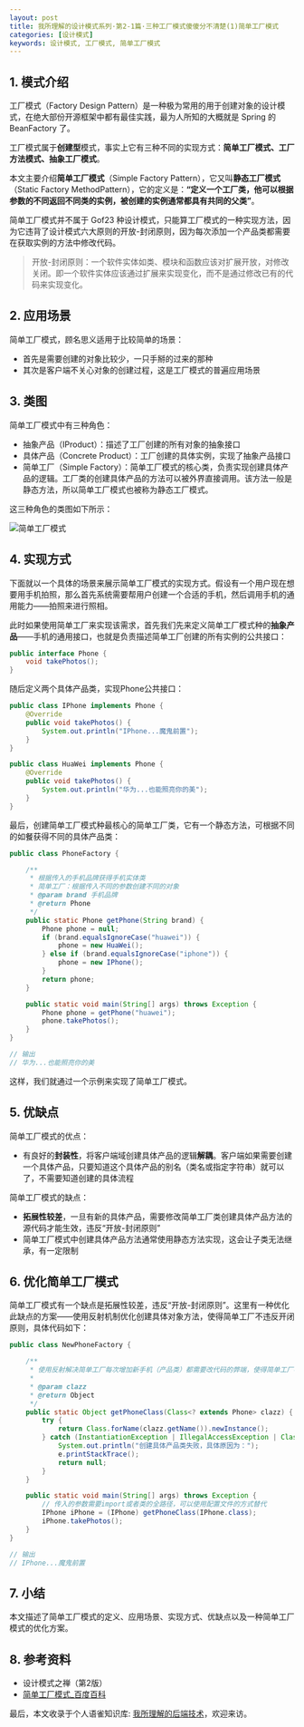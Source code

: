 ```yaml
---
layout: post
title: 我所理解的设计模式系列·第2-1篇·三种工厂模式傻傻分不清楚(1)简单工厂模式
categories: [设计模式]
keywords: 设计模式, 工厂模式, 简单工厂模式
---
```




## 1. 模式介绍

工厂模式（Factory Design Pattern）是一种极为常用的用于创建对象的设计模式，在绝大部份开源框架中都有最佳实践，最为人所知的大概就是 Spring 的 BeanFactory 了。

工厂模式属于**创建型**模式，事实上它有三种不同的实现方式：**简单工厂模式、工厂方法模式、抽象工厂模式**。

本文主要介绍**简单工厂模式**（Simple Factory Pattern），它又叫**静态工厂模式**（Static Factory MethodPattern），它的定义是：**“定义一个工厂类，他可以根据参数的不同返回不同类的实例，被创建的实例通常都具有共同的父类”**。

简单工厂模式并不属于 Gof23 种设计模式，只能算工厂模式的一种实现方法，因为它违背了设计模式六大原则的开放-封闭原则，因为每次添加一个产品类都需要在获取实例的方法中修改代码。

> 开放-封闭原则：一个软件实体如类、模块和函数应该对扩展开放，对修改关闭。即一个软件实体应该通过扩展来实现变化，而不是通过修改已有的代码来实现变化。



## 2. 应用场景

简单工厂模式，顾名思义适用于比较简单的场景：

- 首先是需要创建的对象比较少，一只手掰的过来的那种
- 其次是客户端不关心对象的创建过程，这是工厂模式的普遍应用场景



## 3. 类图

简单工厂模式中有三种角色：

- 抽象产品（IProduct）：描述了工厂创建的所有对象的抽象接口
- 具体产品（Concrete Product）：工厂创建的具体实例，实现了抽象产品接口
- 简单工厂（Simple Factory）：简单工厂模式的核心类，负责实现创建具体产品的逻辑。工厂类的创建具体产品的方法可以被外界直接调用。该方法一般是静态方法，所以简单工厂模式也被称为静态工厂模式。

这三种角色的类图如下所示：

![简单工厂模式](https://cdn.nlark.com/yuque/0/2022/jpeg/2331602/1642687030745-20935de7-73c5-4e75-8077-6c97512940c5.jpeg?x-oss-process=image%2Fwatermark%2Ctype_d3F5LW1pY3JvaGVp%2Csize_27%2Ctext_6K-t6ZuA77ya5oiR5omA55CG6Kej55qE5ZCO56uv5oqA5pyv%2Ccolor_FFFFFF%2Cshadow_50%2Ct_80%2Cg_se%2Cx_10%2Cy_10)

## 4. 实现方式

下面就以一个具体的场景来展示简单工厂模式的实现方式。假设有一个用户现在想要用手机拍照，那么首先系统需要帮用户创建一个合适的手机，然后调用手机的通用能力——拍照来进行照相。

此时如果使用简单工厂来实现该需求，首先我们先来定义简单工厂模式种的**抽象产品**——手机的通用接口，也就是负责描述简单工厂创建的所有实例的公共接口：

````java
public interface Phone {
    void takePhotos();
}
````

随后定义两个具体产品类，实现Phone公共接口：

````java
public class IPhone implements Phone {
    @Override
    public void takePhotos() {
        System.out.println("IPhone...魔鬼前置");
    }
}

public class HuaWei implements Phone {
    @Override
    public void takePhotos() {
        System.out.println("华为...也能照亮你的美");
    }
}
````

最后，创建简单工厂模式种最核心的简单工厂类，它有一个静态方法，可根据不同的如餐获得不同的具体产品类：

````java
public class PhoneFactory {

    /**
     * 根据传入的手机品牌获得手机实体类
     * 简单工厂：根据传入不同的参数创建不同的对象
     * @param brand 手机品牌
     * @return Phone
     */
    public static Phone getPhone(String brand) {
        Phone phone = null;
        if (brand.equalsIgnoreCase("huawei")) {
            phone = new HuaWei();
        } else if (brand.equalsIgnoreCase("iphone")) {
            phone = new IPhone();
        }
        return phone;
    }

    public static void main(String[] args) throws Exception {
        Phone phone = getPhone("huawei");
        phone.takePhotos();
    }
}

// 输出 
// 华为...也能照亮你的美
````

这样，我们就通过一个示例来实现了简单工厂模式。



## 5. 优缺点

简单工厂模式的优点：

- 有良好的**封装性**，将客户端域创建具体产品的逻辑**解耦**。客户端如果需要创建一个具体产品，只要知道这个具体产品的别名（类名或指定字符串）就可以了，不需要知道创建的具体流程

简单工厂模式的缺点：

- **拓展性较差**，一旦有新的具体产品，需要修改简单工厂类创建具体产品方法的源代码才能生效，违反“开放-封闭原则”
- 简单工厂模式中创建具体产品方法通常使用静态方法实现，这会让子类无法继承，有一定限制



## 6. 优化简单工厂模式

简单工厂模式有一个缺点是拓展性较差，违反“开放-封闭原则”。这里有一种优化此缺点的方案——使用反射机制优化创建具体对象方法，使得简单工厂不违反开闭原则，具体代码如下：

```java
public class NewPhoneFactory {

    /**
     * 使用反射解决简单工厂每次增加新手机（产品类）都需要改代码的弊端，使得简单工厂不违反开闭原则
     *
     * @param clazz
     * @return Object
     */
    public static Object getPhoneClass(Class<? extends Phone> clazz) {
        try {
            return Class.forName(clazz.getName()).newInstance();
        } catch (InstantiationException | IllegalAccessException | ClassNotFoundException e) {
            System.out.println("创建具体产品类失败，具体原因为：");
            e.printStackTrace();
            return null;
        }
    }

    public static void main(String[] args) throws Exception {
        // 传入的参数需要import或者类的全路径，可以使用配置文件的方式替代
        IPhone iPhone = (IPhone) getPhoneClass(IPhone.class);
        iPhone.takePhotos();
    }
}

// 输出
// IPhone...魔鬼前置
```



## 7. 小结

本文描述了简单工厂模式的定义、应用场景、实现方式、优缺点以及一种简单工厂模式的优化方案。



## 8. 参考资料

- 设计模式之禅（第2版）
- [简单工厂模式_百度百科](https://baike.baidu.com/item/%E7%AE%80%E5%8D%95%E5%B7%A5%E5%8E%82%E6%A8%A1%E5%BC%8F/8801727?fr=aladdin)

最后，本文收录于个人语雀知识库: [我所理解的后端技术](https://www.yuque.com/planeswalker/bankend)，欢迎来访。